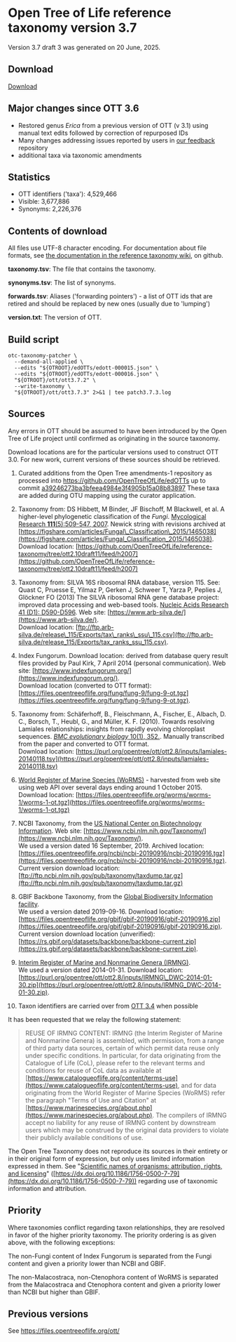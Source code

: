 # Open Tree of Life reference taxonomy version 3.7

Version 3.7 draft 3 was generated on 20 June, 2025.

## Download

[Download](https://files.opentreeoflife.org/ott/ott3.7.3/ott3.7.3.tgz)

## Major changes since OTT 3.6

* Restored genus *Erica* from a previous version of OTT (v 3.1) using manual text edits followed by correction of repurposed IDs
* Many changes addressing issues reported by users in [our feedback](https://github.com/OpenTreeOfLife/feedback/issues?q=is%3Aissue+is%3Aopen+sort%3Acreated-asc) repository
* additional taxa via taxonomic amendments

## Statistics

* OTT identifiers ('taxa'): 4,529,466
* Visible: 3,677,886
* Synonyms: 2,226,376
       
  
## Contents of download

All files use UTF-8 character encoding.  For documentation about file formats, see [the documentation in the reference taxonomy
wiki](https://github.com/OpenTreeOfLife/reference-taxonomy/wiki/Interim-taxonomy-file-format),
on github.

**taxonomy.tsv**: The file that contains the taxonomy.

**synonyms.tsv**: The list of synonyms.

**forwards.tsv**: Aliases ('forwarding pointers') - a list of OTT ids that are
  retired and should be replaced by new ones (usually due to
  'lumping')

**version.txt**: The version of OTT.


## Build script

    otc-taxonomy-patcher \
      --demand-all-applied \
      --edits "${OTROOT}/edOTTs/edott-000015.json" \
      --edits "${OTROOT}/edOTTs/edott-000016.json" \
      "${OTROOT}/ott/ott3.7.2" \
      --write-taxonomy \
      "${OTROOT}/ott/ott3.7.3" 2>&1 | tee patch3.7.3.log

## Sources

Any errors in OTT
should be assumed to have been introduced by the Open Tree of Life 
project until confirmed as originating in the source taxonomy.

Download locations are for the particular versions used to construct
OTT 3.0.  For new work, current versions of these sources should be
retrieved.

1.  Curated additions from the Open Tree amendments-1 repository as processed into https://github.com/OpenTreeOfLife/edOTTs 
  up to commit [a39246273ba3bfeea4984e3f4905b15a08b83897](https://github.com/OpenTreeOfLife/edOTTs/commit/a39246273ba3bfeea4984e3f4905b15a08b83897) These taxa are added during OTU mapping using the curator application.

1.  Taxonomy from: 
    DS Hibbett, M Binder, JF Bischoff, M Blackwell, et al. 
    A higher-level phylogenetic classification of the <i>Fungi</i>.
    [Mycological Research</i> <b>111</b>(5):509-547, 2007](https://dx.doi.org/10.1016/j.mycres.2007.03.004).
    Newick string with revisions
    archived at [https://figshare.com/articles/Fungal\_Classification\_2015/1465038](https://figshare.com/articles/Fungal_Classification_2015/1465038).
    <br />
    Download location: [https://github.com/OpenTreeOfLife/reference-taxonomy/tree/ott2.10draft11/feed/h2007](https://github.com/OpenTreeOfLife/reference-taxonomy/tree/ott2.10draft11/feed/h2007)

1.  Taxonomy from: SILVA 16S ribosomal RNA database, version 115.
    See: Quast C, Pruesse E, Yilmaz P, Gerken J, Schweer T, Yarza P, Peplies J,
    Gl&ouml;ckner FO (2013) The SILVA ribosomal RNA gene database project:
    improved data processing and web-based tools. 
    [Nucleic Acids Research</i> 41 (D1): D590-D596](https://dx.doi.org/10.1093/nar/gks1219).
    Web site: [https://www.arb-silva.de/](https://www.arb-silva.de/).
    <br />
    Download location: [ftp://ftp.arb-silva.de/release\_115/Exports/tax\_ranks\_ssu\_115.csv](ftp://ftp.arb-silva.de/release_115/Exports/tax_ranks_ssu_115.csv).

1.  Index Fungorum.
    Download location: derived from database query result files provided by Paul
    Kirk, 7 April 2014 (personal communication).
    Web site: [https://www.indexfungorum.org/](https://www.indexfungorum.org/).
    <br />
    Download location (converted to OTT format): [https://files.opentreeoflife.org/fung/fung-9/fung-9-ot.tgz](https://files.opentreeoflife.org/fung/fung-9/fung-9-ot.tgz).

1.  Taxonomy from:
    Sch&auml;ferhoff, B., Fleischmann, A., Fischer, E., Albach, D. C., Borsch,
    T., Heubl, G., and M&uuml;ller, K. F. (2010). Towards resolving Lamiales
    relationships: insights from rapidly evolving chloroplast
    sequences. 
    [<i>BMC evolutionary biology</i> 10(1), 352.](https://dx.doi.org/10.1186/1471-2148-10-352).
    Manually transcribed from the paper and converted to OTT format.
    <br />
    Download location: [https://purl.org/opentree/ott/ott2.8/inputs/lamiales-20140118.tsv](https://purl.org/opentree/ott/ott2.8/inputs/lamiales-20140118.tsv)

1.  [World Register of Marine Species (WoRMS)](https://www.marinespecies.org/aphia.php) - harvested from web site using web API over several days ending around 1 October 2015.
    Download location: [https://files.opentreeoflife.org/worms/worms-1/worms-1-ot.tgz](https://files.opentreeoflife.org/worms/worms-1/worms-1-ot.tgz)

1.  NCBI Taxonomy, from the 
    [US National Center on Biotechnology Information](https://www.ncbi.nlm.nih.gov/).
    Web site: [https://www.ncbi.nlm.nih.gov/Taxonomy/](https://www.ncbi.nlm.nih.gov/Taxonomy/).
    <br />
    We used a version dated 16 September, 2019.
    Archived location: [https://files.opentreeoflife.org/ncbi/ncbi-20190916/ncbi-20190916.tgz](https://files.opentreeoflife.org/ncbi/ncbi-20190916/ncbi-20190916.tgz).
    <br />
    Current version download location:
    [ftp://ftp.ncbi.nlm.nih.gov/pub/taxonomy/taxdump.tar.gz](ftp://ftp.ncbi.nlm.nih.gov/pub/taxonomy/taxdump.tar.gz)

1.  GBIF Backbone Taxonomy, from the 
    [Global Biodiversity Information facility](https://www.gbif.org/).
    <br />
    We used a version dated 2019-09-16.
    Download location: [https://files.opentreeoflife.org/gbif/gbif-20190916/gbif-20190916.zip](https://files.opentreeoflife.org/gbif/gbif-20190916/gbif-20190916.zip).
    <br />
    Current version download location (unverified):
    [https://rs.gbif.org/datasets/backbone/backbone-current.zip](https://rs.gbif.org/datasets/backbone/backbone-current.zip).

1.  [Interim Register of Marine and Nonmarine Genera (IRMNG)](https://irmng.org/).
    <br />
    We used a version dated 2014-01-31.  Download location:
    [https://purl.org/opentree/ott/ott2.8/inputs/IRMNG\_DWC-2014-01-30.zip](https://purl.org/opentree/ott/ott2.8/inputs/IRMNG_DWC-2014-01-30.zip).
 
1.  Taxon identifiers are carried over from [OTT 3.4](https://files.opentreeoflife.org/ott/ott3.4/) when possible
 
It has been requested that we relay the following statement:

> REUSE OF IRMNG CONTENT:
> IRMNG (the Interim Register of Marine and Nonmarine Genera) is assembled, with permission, from a range of third party data sources, certain of which permit data reuse only under specific conditions. In particular, for data originating from the Catalogue of Life (CoL), please refer to the relevant terms and conditions for reuse of CoL data as available at [https://www.catalogueoflife.org/content/terms-use](https://www.catalogueoflife.org/content/terms-use), and for data originating from the World Register of Marine Species (WoRMS) refer the paragraph "Terms of Use and Citation" at [https://www.marinespecies.org/about.php](https://www.marinespecies.org/about.php). The compilers of IRMNG accept no liability for any reuse of IRMNG content by downstream users which may be construed by the original data providers to violate their publicly available conditions of use.

The Open Tree Taxonomy does not reproduce its sources in their
entirety or in their original form of expression, but only uses
limited information expressed in them. See "[Scientific names of
organisms: attribution, rights, and licensing](https://dx.doi.org/10.1186/1756-0500-7-79)" ([https://dx.doi.org/10.1186/1756-0500-7-79](https://dx.doi.org/10.1186/1756-0500-7-79))
regarding use of taxonomic information and attribution.

## Priority

Where taxonomies conflict regarding taxon relationships, they are
resolved in favor of the higher priority taxonomy.  The priority
ordering is as given above, with the following exceptions:

The non-Fungi content of Index Fungorum is separated from the Fungi
content and given a priority lower than NCBI and GBIF.

The non-Malacostraca, non-Ctenophora content of WoRMS is separated from the
Malacostraca and Ctenophora content and given a priority lower than NCBI but higher
than GBIF.

## Previous versions

See <a href="https://files.opentreeoflife.org/ott/">https://files.opentreeoflife.org/ott/</a>

